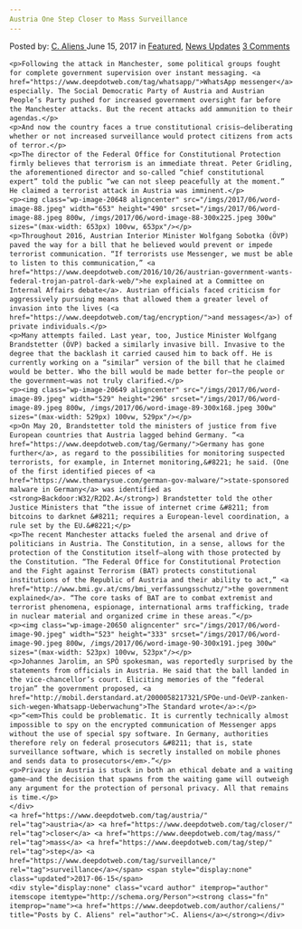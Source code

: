 ```yaml
---
Austria One Step Closer to Mass Surveillance
---
```

<article class="post-listing post-20633 post type-post status-publish format-standard has-post-thumbnail hentry  tag-austria tag-closer tag-mass tag-step tag-surveillance">
    <div class="post-inner">
        <span>Posted by: <a href="https://www.deepdotweb.com/author/caliens/" title="">C. Aliens </a></span>
    <span>June 15, 2017</span>
    <span>in <a href="https://www.deepdotweb.com/category/deepdot-news/" rel="category tag">Featured</a>, <a href="https://www.deepdotweb.com/category/news-updates/" rel="category tag">News Updates</a></span>
    <span><a href="https://www.deepdotweb.com/2017/06/15/austria-one-step-closer-mass-surveillance/#comments">3 Comments</a></span>
    </p>
    <div class="clear"></div>
    
    <p>Following the attack in Manchester, some political groups fought for complete government supervision over instant messaging. <a href="https://www.deepdotweb.com/tag/whatsapp/">WhatsApp messenger</a> especially. The Social Democratic Party of Austria and Austrian People’s Party pushed for increased government oversight far before the Manchester attacks. But the recent attacks add ammunition to their agendas.</p>
    <p>And now the country faces a true constitutional crisis—deliberating whether or not increased surveillance would protect citizens from acts of terror.</p>
    <p>The director of the Federal Office for Constitutional Protection firmly believes that terrorism is an immediate threat. Peter Gridling, the aforementioned director and so-called “chief constitutional expert” told the public “we can not sleep peacefully at the moment.” He claimed a terrorist attack in Austria was imminent.</p>
    <p><img class="wp-image-20648 aligncenter" src="/imgs/2017/06/word-image-88.jpeg" width="653" height="490" srcset="/imgs/2017/06/word-image-88.jpeg 800w, /imgs/2017/06/word-image-88-300x225.jpeg 300w" sizes="(max-width: 653px) 100vw, 653px"/></p>
    <p>Throughout 2016, Austrian Interior Minister Wolfgang Sobotka (ÖVP) paved the way for a bill that he believed would prevent or impede terrorist communication. “If terrorists use Messenger, we must be able to listen to this communication,” <a href="https://www.deepdotweb.com/2016/10/26/austrian-government-wants-federal-trojan-patrol-dark-web/">he explained at a Committee on Internal Affairs debate</a>. Austrian officials faced criticism for aggressively pursuing means that allowed them a greater level of invasion into the lives (<a href="https://www.deepdotweb.com/tag/encryption/">and messages</a>) of private individuals.</p>
    <p>Many attempts failed. Last year, too, Justice Minister Wolfgang Brandstetter (ÖVP) backed a similarly invasive bill. Invasive to the degree that the backlash it carried caused him to back off. He is currently working on a “similar” version of the bill that he claimed would be better. Who the bill would be made better for—the people or the government—was not truly clarified.</p>
    <p><img class="wp-image-20649 aligncenter" src="/imgs/2017/06/word-image-89.jpeg" width="529" height="296" srcset="/imgs/2017/06/word-image-89.jpeg 800w, /imgs/2017/06/word-image-89-300x168.jpeg 300w" sizes="(max-width: 529px) 100vw, 529px"/></p>
    <p>On May 20, Brandstetter told the ministers of justice from five European countries that Austria lagged behind Germany. “<a href="https://www.deepdotweb.com/tag/Germany/">Germany has gone further</a>, as regard to the possibilities for monitoring suspected terrorists, for example, in Internet monitoring,&#8221; he said. (One of the first identified pieces of <a href="https://www.themarysue.com/german-gov-malware/">state-sponsored malware in Germany</a> was identified as <strong>Backdoor:W32/R2D2.A</strong>) Brandstetter told the other Justice Ministers that “the issue of internet crime &#8211; from bitcoins to darknet &#8211; requires a European-level coordination, a rule set by the EU.&#8221;</p>
    <p>The recent Manchester attacks fueled the arsenal and drive of politicians in Austria. The Constitution, in a sense, allows for the protection of the Constitution itself—along with those protected by the Constitution. “The Federal Office for Constitutional Protection and the Fight against Terrorism (BAT) protects constitutional institutions of the Republic of Austria and their ability to act,” <a href="http://www.bmi.gv.at/cms/bmi_verfassungsschutz/">the government explained</a>. “The core tasks of BAT are to combat extremist and terrorist phenomena, espionage, international arms trafficking, trade in nuclear material and organized crime in these areas.”</p>
    <p><img class="wp-image-20650 aligncenter" src="/imgs/2017/06/word-image-90.jpeg" width="523" height="333" srcset="/imgs/2017/06/word-image-90.jpeg 800w, /imgs/2017/06/word-image-90-300x191.jpeg 300w" sizes="(max-width: 523px) 100vw, 523px"/></p>
    <p>Johannes Jarolim, an SPÖ spokesman, was reportedly surprised by the statements from officials in Austria. He said that the ball landed in the vice-chancellor’s court. Eliciting memories of the “federal trojan” the government proposed, <a href="http://mobil.derstandard.at/2000058217321/SPOe-und-OeVP-zanken-sich-wegen-Whatsapp-Ueberwachung">The Standard wrote</a>:</p>
    <p>“<em>This could be problematic. It is currently technically almost impossible to spy on the encrypted communication of Messenger apps without the use of special spy software. In Germany, authorities therefore rely on federal prosecutors &#8211; that is, state surveillance software, which is secretly installed on mobile phones and sends data to prosecutors</em>.”</p>
    <p>Privacy in Austria is stuck in both an ethical debate and a waiting game—and the decision that spawns from the waiting game will outweigh any argument for the protection of personal privacy. All that remains is time.</p>
    </div>
    <a href="https://www.deepdotweb.com/tag/austria/" rel="tag">austria</a> <a href="https://www.deepdotweb.com/tag/closer/" rel="tag">closer</a> <a href="https://www.deepdotweb.com/tag/mass/" rel="tag">mass</a> <a href="https://www.deepdotweb.com/tag/step/" rel="tag">step</a> <a href="https://www.deepdotweb.com/tag/surveillance/" rel="tag">surveillance</a></span> <span style="display:none" class="updated">2017-06-15</span>
    <div style="display:none" class="vcard author" itemprop="author" itemscope itemtype="http://schema.org/Person"><strong class="fn" itemprop="name"><a href="https://www.deepdotweb.com/author/caliens/" title="Posts by C. Aliens" rel="author">C. Aliens</a></strong></div>
    
